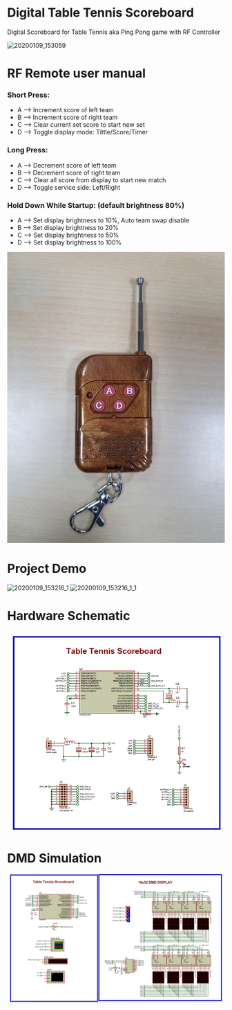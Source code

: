 # Digital Table Tennis Scoreboard

Digital Scoreboard for Table Tennis aka Ping Pong game with RF Controller

![20200109_153059](https://user-images.githubusercontent.com/51051655/72062439-067c9300-3302-11ea-80fc-64196a7e1bbf.jpg)

# RF Remote user manual

### Short Press:
- A --> Increment score of left team
- B --> Increment score of right team
- C --> Clear current set score to start new set
- D --> Toggle display mode: Tittle/Score/Timer
### Long Press:
- A --> Decrement score of left team
- B --> Decrement score of right team
- C --> Clear all score from display to start new match
- D --> Toggle service side: Left/Right
### Hold Down While Startup: (default brightness 80%)
- A --> Set display brightness to 10%, Auto team swap disable
- B --> Set display brightness to 20% 
- C --> Set display brightness to 50% 
- D --> Set display brightness to 100% 

![rf_remote](https://github.com/gsmrana/TT-Scoreboard/blob/master/Documents/rf_remote.jpg)

# Project Demo
![20200109_153216_1](https://user-images.githubusercontent.com/51051655/72062455-0bd9dd80-3302-11ea-95c6-d9dccfb572f5.gif)
![20200109_153216_1_1](https://user-images.githubusercontent.com/51051655/72062464-11372800-3302-11ea-90ea-bd63b51f8c58.gif)

# Hardware Schematic
![scoreboard_schematic](https://github.com/gsmrana/TT-Scoreboard/blob/master/Hardware/scoreboard_schematic.png)

# DMD Simulation
![dmd_simulation](https://github.com/gsmrana/TT-Scoreboard/blob/master/Hardware/dmd_simulation.png)
